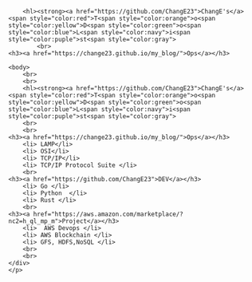 		<hl><strong><a href="https://github.com/ChangE23">ChangE's</a> <span style="color:red">T<span style="color:orange">o<span style="color:yellow">D<span style="color:green">o<span style="color:blue">L<span style="color:navy">i<span style="color:puple">st<span style="color:gray">
			<br>
	<h3><a href="https://change23.github.io/my_blog/">Ops</a></h3>
	
	<body>
		<br>
		<br>	
		<hl><strong><a href="https://github.com/ChangE23">ChangE's</a> <span style="color:red">T<span style="color:orange">o<span style="color:yellow">D<span style="color:green">o<span style="color:blue">L<span style="color:navy">i<span style="color:puple">st<span style="color:gray">
		<br>
		<br>
	<h3><a href="https://change23.github.io/my_blog/">Ops</a></h3>
		<li> LAMP</li>
		<li> OSI</li>
		<li> TCP/IP</li>
		<li> TCP/IP Protocol Suite </li>
		<br>
	<h3><a href="https://github.com/ChangE23">DEV</a></h3>
		<li> Go </li>
		<li> Python  </li>
		<li> Rust </li>
		<br>
	<h3><a href="https://aws.amazon.com/marketplace/?nc2=h_ql_mp_m">Project</a></h3>
		<li>  AWS Devops </li>
		<li> AWS Blockchain </li>
		<li> GFS, HDFS,NoSQL </li>
		<br>
		<br>
	</div>
	</p>
